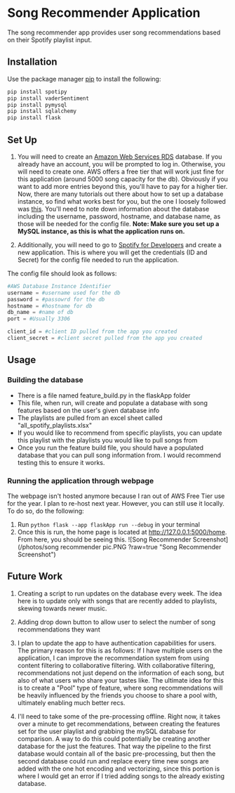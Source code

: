 # Song Recommender Application

The song recommender app provides user song recommendations based on their Spotify playlist input.

## Installation

Use the package manager [pip](https://pip.pypa.io/en/stable/) to install the following:


```bash
pip install spotipy
pip install vaderSentiment
pip install pymysql
pip install sqlalchemy
pip install flask
```

## Set Up
1. You will need to create an [Amazon Web Services RDS](https://aws.amazon.com/rds/) database. If you already have an account, you will be prompted to log in. Otherwise, you will need to create one. AWS offers a free tier that will work just fine for this application (around 5000 song capacity for the db). Obviously if you want to add more entries beyond this, you'll have to pay for a higher tier. Now, there are many tutorials out there about how to set up a database instance, so find what works best for you, but the one I loosely followed was [this](https://www.youtube.com/watch?v=Ng_zi11N4_c). You'll need to note down information about the database including the username, password, hostname, and database name, as those will be needed for the config file.  **Note: Make sure you set up a MySQL instance, as this is what the application runs on.**

2. Additionally, you will need to go to [Spotify for Developers](https://developer.spotify.com/) and create a new application. This is where you will get the credentials (ID and Secret) for the config file needed to run the application.

The config file should look as follows:

```python
#AWS Database Instance Identifier
username = #username used for the db
password = #passowrd for the db
hostname = #hostname for db
db_name = #name of db
port = #Usually 3306

client_id = #client ID pulled from the app you created
client_secret = #client secret pulled from the app you created
```

## Usage
### Building the database
- There is a file named feature_build.py in the flaskApp folder
- This file, when run, will create and populate a database with song features based on the user's given database info
- The playlists are pulled from an excel sheet called "all_spotify_playlists.xlsx"
- If you would like to recommend from specific playlists, you can update this playlist with the playlists you would like to pull songs from
- Once you run the feature build file, you should have  a populated database that you can pull song information from. I would recommend testing this to ensure it works.

### Running the application through webpage
The webpage isn't hosted anymore because I ran out of AWS Free Tier use for the year. I plan to re-host next year. However, you can still use it locally. To do so, do the following:
1. Run ```python flask --app flaskApp run --debug``` in your terminal
2. Once this is run, the home page is located at http://127.0.0.1:5000/home. From here, you should be seeing this.
![Song Recommender Screenshot](/photos/song recommender pic.PNG
?raw=true "Song Recommender Screenshot")




## Future Work
1. Creating a script to run updates on the database every week. The idea here is to update only with songs that are recently added to playlists, skewing towards newer music.

2. Adding drop down button to allow user to select the number of song recommendations they want

3. I plan to update the app to have authentication capabilities for users. The primary reason for this is as follows: If I have multiple users on the application, I can improve the recommendation system from using content filtering to collaborative filtering. With collaborative filtering, recommendations not just depend on the information of each song, but also of what users who share your tastes like. The ultimate idea for this is to create a "Pool" type of feature, where song recommendations will be heavily influenced by the friends you choose to share a pool with, ultimately enabling much better recs. 

4. I'll need to take some of the pre-processing offline. Right now, it takes over a minute to get recommendations, between creating the features set for the user playlist and grabbing the mySQL database for comparison. A way to do this could potentially be creating another database for the just the features. That way the pipeline to the first database would contain all of the basic pre-processing, but then the second database could run and replace every time new songs are added with the one hot encoding and vectorizing, since this portion is where I would get an error if I  tried adding songs to the already existing database.

